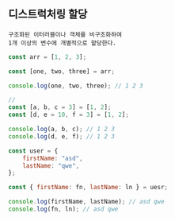 ## 디스트럭처링 할당

    구조화된 이터러블이나 객체를 비구조화하여
    1개 이상의 변수에 개별적으로 할당한다.

```javascript
const arr = [1, 2, 3];

const [one, two, three] = arr;

console.log(one, two, three); // 1 2 3

//
const [a, b, c = 3] = [1, 2];
const [d, e = 10, f = 3] = [1, 2];

console.log(a, b, c); // 1 2 3
console.log(d, e, f); // 1 2 3
```

```javascript
const user = {
    firstName: "asd",
    lastName: "qwe",
};

const { firstName: fn, lastName: ln } = uesr;

console.log(firstName, lastName); // asd qwe
console.log(fn, ln); // asd qwe
```
